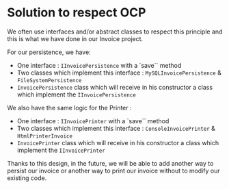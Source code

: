 # Solution to respect OCP

We often use interfaces and/or abstract classes to respect this principle and this is what we have done in our Invoice project.

For our persistence, we have:

- One interface : `IInvoicePersistence` with a `save`` method
- Two classes which implement this interface : `MySQLInvoicePersistence` & `FileSystemPersistence`
- `InvoicePersistence` class which will receive in his constructor a class which implement the `IInvoicePersistence`

We also have the same logic for the Printer :

- One interface : `IInvoicePrinter` with a `save`` method
- Two classes which implement this interface : `ConsoleInvoicePrinter` & `HtmlPrinterInvoice`
- `InvoicePrinter` class which will receive in his constructor a class which implement the `IInvoicePrinter`

Thanks to this design, in the future, we will be able to add another way to persist our invoice or another way to print our invoice without to modify our existing code.
